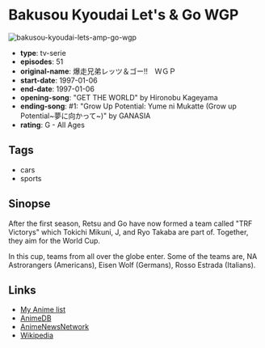 # Bakusou Kyoudai Let's &amp; Go WGP

![bakusou-kyoudai-lets-amp-go-wgp](https://cdn.myanimelist.net/images/anime/6/50431.jpg)

-   **type**: tv-serie
-   **episodes**: 51
-   **original-name**: 爆走兄弟レッツ＆ゴー!!　ＷＧＰ
-   **start-date**: 1997-01-06
-   **end-date**: 1997-01-06
-   **opening-song**: "GET THE WORLD" by Hironobu Kageyama
-   **ending-song**: #1: "Grow Up Potential: Yume ni Mukatte (Grow up Potential~夢に向かって~)" by GANASIA
-   **rating**: G - All Ages

## Tags

-   cars
-   sports

## Sinopse

After the first season, Retsu and Go have now formed a team called "TRF Victorys" which Tokichi Mikuni, J, and Ryo Takaba are part of. Together, they aim for the World Cup.

In this cup, teams from all over the globe enter. Some of the teams are, NA Astrorangers (Americans), Eisen Wolf (Germans), Rosso Estrada (Italians).

## Links

-   [My Anime list](https://myanimelist.net/anime/2706/Bakusou_Kyoudai_Lets___Go_WGP)
-   [AnimeDB](http://anidb.info/perl-bin/animedb.pl?show=anime&aid=1172)
-   [AnimeNewsNetwork](http://www.animenewsnetwork.com/encyclopedia/anime.php?id=1203)
-   [Wikipedia](http://en.wikipedia.org/wiki/Bakusou_Kyoudai_Let%27s_%26_Go#Anime)

